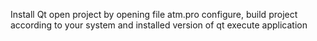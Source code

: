 Install Qt
open project by opening file atm.pro
configure, build project according to your system and installed version of qt
execute application
